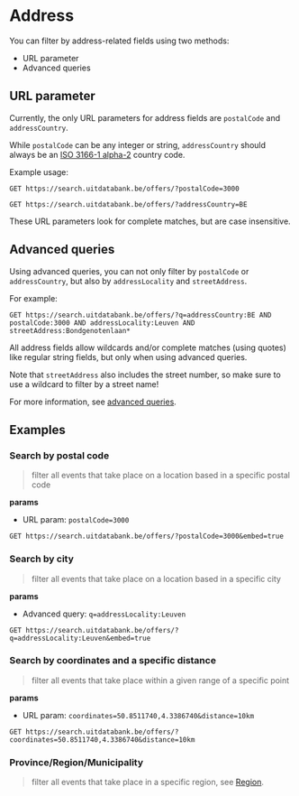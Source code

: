 # Address

You can filter by address-related fields using two methods:

* URL parameter
* Advanced queries

## URL parameter

Currently, the only URL parameters for address fields are `postalCode` and `addressCountry`.

While `postalCode` can be any integer or string, `addressCountry` should always be an [ISO 3166-1 alpha-2](https://en.wikipedia.org/wiki/ISO_3166-1_alpha-2) country code.

Example usage:

```
GET https://search.uitdatabank.be/offers/?postalCode=3000
```

```
GET https://search.uitdatabank.be/offers/?addressCountry=BE
```

These URL parameters look for complete matches, but are case insensitive.

## Advanced queries

Using advanced queries, you can not only filter by `postalCode` or `addressCountry`, but also by `addressLocality` and `streetAddress`.

For example:

```
GET https://search.uitdatabank.be/offers/?q=addressCountry:BE AND postalCode:3000 AND addressLocality:Leuven AND streetAddress:Bondgenotenlaan*
```

All address fields allow wildcards and/or complete matches \(using quotes\) like regular string fields, but only when using advanced queries.

Note that `streetAddress` also includes the street number, so make sure to use a wildcard to filter by a street name!

For more information, see [advanced queries](/advanced-queries.md).


## Examples

### Search by postal code
> filter all events that take place on a location based in a specific postal code

**params**
* URL param: `postalCode=3000`

```
GET https://search.uitdatabank.be/offers/?postalCode=3000&embed=true
```

### Search by city
> filter all events that take place on a location based in a specific city

**params**
* Advanced query: `q=addressLocality:Leuven`

```
GET https://search.uitdatabank.be/offers/?q=addressLocality:Leuven&embed=true
```

### Search by coordinates and a specific distance
> filter all events that take place within a given range of a specific point

**params**
* URL param: `coordinates=50.8511740,4.3386740&distance=10km`
```
GET https://search.uitdatabank.be/offers/?coordinates=50.8511740,4.3386740&distance=10km
```

### Province/Region/Municipality
> filter all events that take place in a specific region, see [Region](/region.md).
